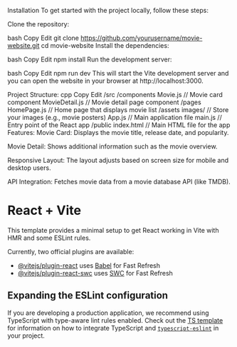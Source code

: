 
Installation
To get started with the project locally, follow these steps:

Clone the repository:

bash
Copy
Edit
git clone https://github.com/yourusername/movie-website.git
cd movie-website
Install the dependencies:

bash
Copy
Edit
npm install
Run the development server:

bash
Copy
Edit
npm run dev
This will start the Vite development server and you can open the website in your browser at http://localhost:3000.

Project Structure:
cpp
Copy
Edit
/src
  /components
    Movie.js        // Movie card component
    MovieDetail.js  // Movie detail page component
  /pages
    HomePage.js     // Home page that displays movie list
  /assets
    images/         // Store your images (e.g., movie posters)
  App.js            // Main application file
  main.js           // Entry point of the React app
/public
  index.html        // Main HTML file for the app
Features:
Movie Card: Displays the movie title, release date, and popularity.

Movie Detail: Shows additional information such as the movie overview.

Responsive Layout: The layout adjusts based on screen size for mobile and desktop users.

API Integration: Fetches movie data from a movie database API (like TMDB).


# React + Vite

This template provides a minimal setup to get React working in Vite with HMR and some ESLint rules.

Currently, two official plugins are available:

- [@vitejs/plugin-react](https://github.com/vitejs/vite-plugin-react/blob/main/packages/plugin-react) uses [Babel](https://babeljs.io/) for Fast Refresh
- [@vitejs/plugin-react-swc](https://github.com/vitejs/vite-plugin-react/blob/main/packages/plugin-react-swc) uses [SWC](https://swc.rs/) for Fast Refresh

## Expanding the ESLint configuration

If you are developing a production application, we recommend using TypeScript with type-aware lint rules enabled. Check out the [TS template](https://github.com/vitejs/vite/tree/main/packages/create-vite/template-react-ts) for information on how to integrate TypeScript and [`typescript-eslint`](https://typescript-eslint.io) in your project.
